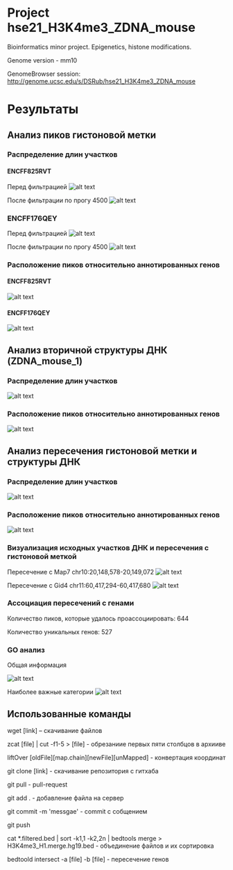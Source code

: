 # Project hse21_H3K4me3_ZDNA_mouse

Bioinformatics minor project. Epigenetics, histone modifications.

Genome version - mm10

GenomeBrowser session: http://genome.ucsc.edu/s/DSRub/hse21_H3K4me3_ZDNA_mouse

# Результаты
## Анализ пиков гистоновой метки
### Распределение длин участков
#### ENCFF825RVT
Перед фильтрацией
![alt text](https://github.com/dimarub2000/hse21_H3K4me3_ZDNA_mouse/blob/main/images2png/filter_peaks.H3K4me3_MEL.ENCFF825RVT.mm10.init.hist.pdf.png-1.png)

После фильтрации по прогу 4500
![alt text](https://github.com/dimarub2000/hse21_H3K4me3_ZDNA_mouse/blob/main/images2png/filter_peaks.H3K4me3_MEL.ENCFF825RVT.mm10.filtered.hist.pdf.png-1.png)

### ENCFF176QEY
Перед фильтрацией
![alt text](https://github.com/dimarub2000/hse21_H3K4me3_ZDNA_mouse/blob/main/images2png/filter_peaks.H3K4me3_MEL.ENCFF176QEY.mm10.init.hist.pdf.png-1.png)

После фильтрации по прогу 4500
![alt text](https://github.com/dimarub2000/hse21_H3K4me3_ZDNA_mouse/blob/main/images2png/filter_peaks.H3K4me3_MEL.ENCFF176QEY.mm10.filtered.hist.pdf.png-1.png)

### Расположение пиков относительно аннотированных генов
#### ENCFF825RVT
![alt text](https://github.com/dimarub2000/hse21_H3K4me3_ZDNA_mouse/blob/main/images2png/chip_seeker.H3K4me3_MEL.ENCFF825RVT.mm10.filtered.plotAnnoPie.pdf.png-1.png)

#### ENCFF176QEY
![alt text](https://github.com/dimarub2000/hse21_H3K4me3_ZDNA_mouse/blob/main/images2png/chip_seeker.H3K4me3_MEL.ENCFF176QEY.mm10.filtered.plotAnnoPie.pdf.png-1.png)

## Анализ вторичной структуры ДНК (ZDNA_mouse_1)
### Распределение длин участков
![alt text](https://github.com/dimarub2000/hse21_H3K4me3_ZDNA_mouse/blob/main/images2png/len_hist.mouseZ-DNA1.pdf.png-1.png)

### Расположение пиков относительно аннотированных генов
![alt text](https://github.com/dimarub2000/hse21_H3K4me3_ZDNA_mouse/blob/main/images2png/chip_seeker.mouseZ-DNA1.plotAnnoPie.pdf.png-1.png)

## Анализ пересечения гистоновой метки и структуры ДНК
### Распределение длин участков
![alt text](https://github.com/dimarub2000/hse21_H3K4me3_ZDNA_mouse/blob/main/images2png/len_hist.H3K4me3_MEL.intersect_with_mouseZ-DNA1.pdf.png-1.png)

### Расположение пиков относительно аннотированных генов
![alt text](https://github.com/dimarub2000/hse21_H3K4me3_ZDNA_mouse/blob/main/images2png/chip_seeker.H3K4me3_MEL.intersect_with_mouseZ-DNA1.plotAnnoPie.pdf.png-1.png)

### Визуализация исходных участков ДНК и пересечения с гистоновой меткой
Пересечение с Map7 chr10:20,148,578-20,149,072
![alt text](https://github.com/dimarub2000/hse21_H3K4me3_ZDNA_mouse/blob/main/images2png/intersect_Map7.png)

Пересечение с Gid4 chr11:60,417,294-60,417,680
![alt text](https://github.com/dimarub2000/hse21_H3K4me3_ZDNA_mouse/blob/main/images2png/intersect_Gid4.png)

### Ассоциация пересечений с генами
Количество пиков, которые удалось проассоциировать: 644

Количество уникальных генов: 527

### GO анализ

Общая информация

![alt text](https://github.com/dimarub2000/hse21_H3K4me3_ZDNA_mouse/blob/main/images2png/pantherdb_GO_analysis_results.png)

Наиболее важные категории
![alt text](https://github.com/dimarub2000/hse21_H3K4me3_ZDNA_mouse/blob/main/images2png/pantherdb_GO_analysis_top.png)

## Использованные команды
 wget [link] – скачивание файлов

 zcat [file] | cut -f1-5 > [file] - обрезаниие первых пяти столбцов в архииве

 liftOver [oldFile][map.chain][newFile][unMapped] - конвертация координат

 git clone [link] - скачивание репозитория с гитхаба

 git pull - pull-request

 git add . - добавление файла на сервер

 git commit -m 'messgae' - commit с собщением

 git push

 cat *.filtered.bed | sort -k1,1 -k2,2n | bedtools merge > H3K4me3_H1.merge.hg19.bed - объединение файлов и их сортировка

 bedtoold intersect -a [file] -b [file] - пересечение генов
